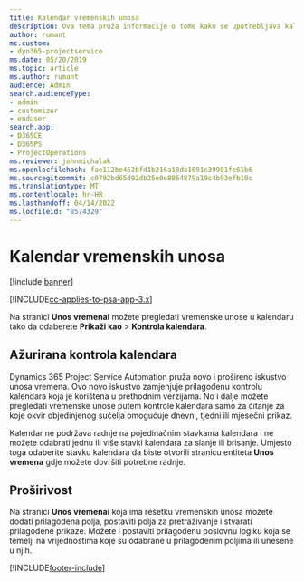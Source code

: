 ```yaml
---
title: Kalendar vremenskih unosa
description: Ova tema pruža informacije o tome kako se upotrebljava kalendar vremenskih unosa.
author: rumant
ms.custom:
- dyn365-projectservice
ms.date: 05/20/2019
ms.topic: article
ms.author: rumant
audience: Admin
search.audienceType:
- admin
- customizer
- enduser
search.app:
- D365CE
- D365PS
- ProjectOperations
ms.reviewer: johnmichalak
ms.openlocfilehash: fae112be462bfd1b216a18da1691c39981fe61b6
ms.sourcegitcommit: c0792bd65d92db25e0e8864879a19c4b93efb10c
ms.translationtype: MT
ms.contentlocale: hr-HR
ms.lasthandoff: 04/14/2022
ms.locfileid: "8574329"
---
```

# <a name="time-entry-calendar"></a>Kalendar vremenskih unosa

[!include [banner](../includes/psa-now-project-operations.md)]

[!INCLUDE[cc-applies-to-psa-app-3.x](../includes/cc-applies-to-psa-app-3x.md)]

Na stranici **Unos vremenai** možete pregledati vremenske unose u kalendaru tako da odaberete **Prikaži kao** \> **Kontrola kalendara**.

## <a name="updated-calendar-control"></a>Ažurirana kontrola kalendara

Dynamics 365 Project Service Automation pruža novo i prošireno iskustvo unosa vremena. Ovo novo iskustvo zamjenjuje prilagođenu kontrolu kalendara koja je korištena u prethodnim verzijama. No i dalje možete pregledati vremenske unose putem kontrole kalendara samo za čitanje za koje okvir objedinjenog sučelja omogućuje dnevni, tjedni ili mjesečni prikaz.

Kalendar ne podržava radnje na pojedinačnim stavkama kalendara i ne možete odabrati jednu ili više stavki kalendara za slanje ili brisanje. Umjesto toga odaberite stavku kalendara da biste otvorili stranicu entiteta **Unos vremena** gdje možete dovršiti potrebne radnje.

## <a name="extensibility"></a>Proširivost

Na stranici **Unos vremenai** koja ima rešetku vremenskih unosa možete dodati prilagođena polja, postaviti polja za pretraživanje i stvarati prilagođene prikaze. Možete i postaviti prilagođenu poslovnu logiku koja se temelji na vrijednostima koje su odabrane u prilagođenim poljima ili unesene u njih.


[!INCLUDE[footer-include](../includes/footer-banner.md)]
